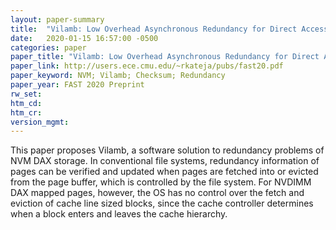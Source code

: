```yaml
---
layout: paper-summary
title:  "Vilamb: Low Overhead Asynchronous Redundancy for Direct Access NVM"
date:   2020-01-15 16:57:00 -0500
categories: paper
paper_title: "Vilamb: Low Overhead Asynchronous Redundancy for Direct Access NVM"
paper_link: http://users.ece.cmu.edu/~rkateja/pubs/fast20.pdf
paper_keyword: NVM; Vilamb; Checksum; Redundancy
paper_year: FAST 2020 Preprint
rw_set:
htm_cd:
htm_cr:
version_mgmt:
---
```


This paper proposes Vilamb, a software solution to redundancy problems of NVM DAX storage. In conventional file 
systems, redundancy information of pages can be verified and updated when pages are fetched into or evicted from the page
buffer, which is controlled by the file system. For NVDIMM DAX mapped pages, however, the OS has no control over the fetch 
and eviction of cache line sized blocks, since the cache controller determines when a block enters and leaves the cache
hierarchy. 
